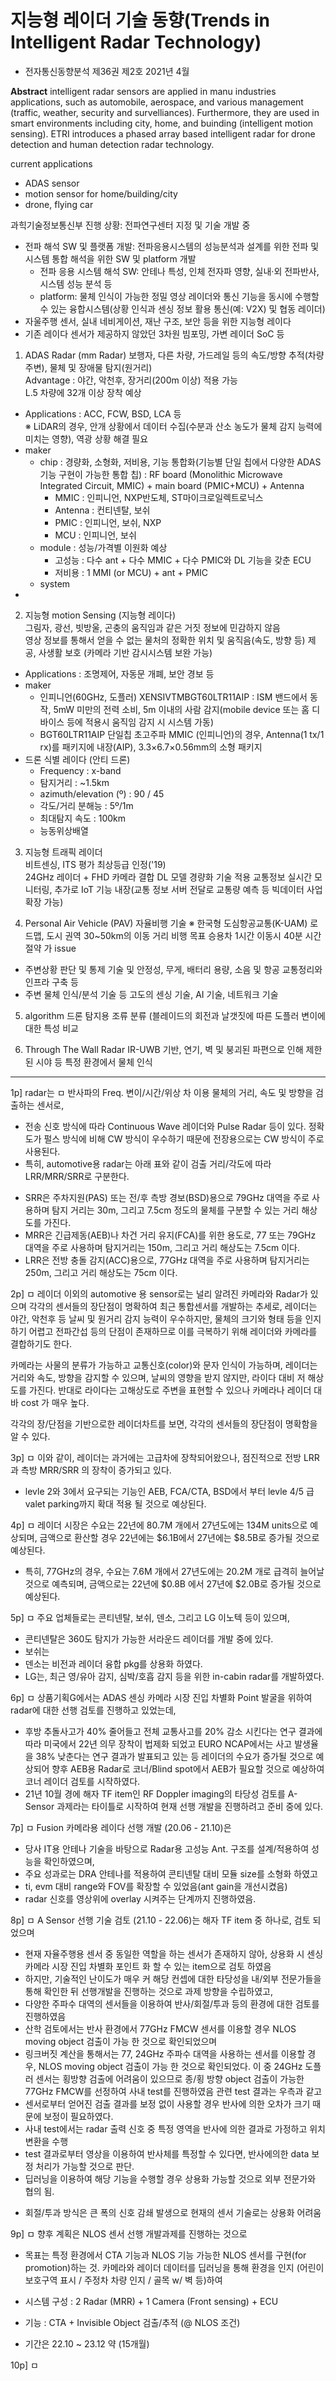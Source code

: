 # 지능형 레이더 기술 동향(Trends in Intelligent Radar Technology)
- 전자통신동향분석 제36권 제2호 2021년 4월

**Abstract** intelligent radar sensors are applied in manu industries applications, such as automobile, aerospace, and various management (traffic, weather, security and survelliances). Furthermore, they are used in smart environments including city, home, and buinding (intelligent motion sensing). ETRI introduces a phased array based intelligent radar for drone detection and human detection radar technology.  

current applications
- ADAS sensor
- motion sensor for home/building/city
- drone, flying car

과힉기술정보통신부 진행 상황: 전파연구센터 지정 및 기술 개발 중
  - 전파 해석 SW 및 플랫폼 개발: 전파응용시스템의 성능분석과 설계를 위한 전파 및 시스템 통합 해석을 위한 SW 및 platform 개발  
    + 전파 응용 시스템 해석 SW: 안테나 특성, 인체 전자파 영향, 실내·외 전파반사, 시스템 성능 분석 등
    + platform: 물체 인식이 가능한 정밀 영상 레이더와 통신 기능을 동시에 수행할 수 있는 융합시스템(상황 인식과 센싱 정보 활용 통신(예: V2X) 및 협동 레이더)
 - 자울주행 센서, 실내 네비게이션, 재난 구조, 보안 등을 위한 지능형 레이다  
  - 기존 레이다 센서가 제공하지 않았던 3차원 빔포밍, 가변 레이더 SoC 등

1. ADAS Radar (mm Radar)
  보행자, 다른 차량, 가드레일 등의 속도/방향 추적(차량 주변), 물체 및 장애물 탐지(원거리)  
  Advantage : 야간, 악천후, 장거리(200m 이상) 적용 가능  
  L.5 차량에 32개 이상 장착 예상  
  - Applications : ACC, FCW, BSD, LCA 등  
  ※ LiDAR의 경우, 안개 상황에서 데이터 수집(수분과 산소 농도가 물체 감지 능력에 미치는 영향), 역광 상황 해결 필요  
  - maker  
    + chip 
      : 경량화, 소형화, 저비용, 기능 통합화(기능별 단일 칩에서 다양한 ADAS 기능 구현이 가능한 통합 칩)
      : RF board (Monolithic Microwave Integrated Circuit, MMIC) + main board (PMIC+MCU) + Antenna
        - MMIC : 인피니언, NXP반도체, ST마이크로일렉트로닉스
        - Antenna : 컨티넨탈, 보쉬
        - PMIC : 인피니언, 보쉬, NXP
        - MCU : 인피니언, 보쉬
    + module
      : 성능/가격별 이원화 예상  
        - 고성능 : 다수 ant + 다수 MMIC + 다수 PMIC와 DL 기능을 갖춘 ECU  
        - 저비용 : 1 MMI (or MCU) + ant + PMIC  
    + system
- 
2. 지능형 motion Sensing (지능형 레이다)  
  그림자, 광선, 빗방울, 곤충의 움직임과 같은 거짓 정보에 민감하지 않음  
  영상 정보를 통해서 얻을 수 없는 물처의 정확한 위치 및 움직음(속도, 방향 등) 제공, 사생활 보호 (카메라 기반 감시시스템 보완 가능)  
  - Applications : 조명제어, 자동문 개폐, 보안 경보 등  
  - maker  
    + 인피니언(60GHz, 도플러) XENSIVTMBGT60LTR11AIP : ISM 밴드에서 동작, 5mW 미만의 전력 소비, 5m 이내의 사람 감지(mobile device 또는 홈 디바이스 등에 적용시 움직임 감지 시 시스템 가동)  
    + BGT60LTR11AIP 단일칩 초고주파 MMIC (인피니언)의 경우, Antenna(1 tx/1 rx)를 패키지에 내장(AIP),  3.3×6.7×0.56mm의 소형 패키지  
  - 드론 식별 레이다 (안티 드론) 
    - Frequency : x-band   
    - 탐지거리 : ~1.5km  
    - azimuth/elevation (º) : 90 / 45  
    - 각도/거리 분해능 : 5º/1m
    - 최대탐지 속도 : 100km
    - 능동위상배열
    
3. 지능형 트래픽 레이더  
  비트센싱, ITS 평가 최상등급 인정('19)  
  24GHz 레이더 + FHD 카메라 결합 DL 모델 경량화 기술 적용 교통정보 실시간 모니터링, 추가로 IoT 기능 내장(교통 정보 서버 전달로 교통량 예측 등 빅데이터 사업 확장 가능)   
  
4. Personal Air Vehicle (PAV) 자율비행 기술
  ※ 한국형 도심항공교통(K-UAM) 로드맵, 도시 권역 30~50km의 이동 거리 비행 목표
  승용차 1시간 이동시 40분 시간 절약 가
  issue 
  - 주변상황 판단 및 통제 기술 및 안정성, 무게, 배터리 용량, 소음 및 항공 교통정리와 인프라 구축 등
  - 주변 물체 인식/분석 기술 등 고도의 센싱 기술, AI 기술, 네트워크 기술
  
5. algorithm
  드론 탐지용 조류 분류 (블레이드의 회전과 날갯짓에 따른 도플러 변이에 대한 특성 비교
  
6. Through The Wall Radar
  IR-UWB 기반, 연기, 벽 및 붕괴된 파편으로 인해 제한된 시야 등 특정 환경에서 물체 인식  
  

---

1p] radar는 
ㅁ 반사파의 Freq. 변이/시간/위상 차 이용 물체의 거리, 속도 및 방향을 검출하는 센서로,
- 전송 신호 방식에 따라 Continuous Wave 레이더와 Pulse Radar 등이 있다. 
  정확도가 펄스 방식에 비해 CW 방식이 우수하기 때문에 전장용으로는 CW 방식이 주로 사용된다.
- 특히, automotive용 radar는 아래 표와 같이 검출 거리/각도에 따라 LRR/MRR/SRR로 구분한다.

* SRR은 주차지원(PAS) 또는 전/후 측방 경보(BSD)용으로 
	79GHz 대역을 주로 사용하며 
	탐지 거리는 30m, 그리고 7.5cm 정도의 물체를 구분할 수 있는 거리 해상도를 가진다.
* MRR은 긴급제동(AEB)나 차건 거리 유지(FCA)를 위한 용도로, 
	77 또는 79GHz 대역을 주로 사용하며 
	탐지거리는 150m, 그리고 거리 해상도는 7.5cm 이다. 
* LRR은 전방 충돌 감지(ACC)용으로, 
	77GHz 대역을 주로 사용하며
	탐지거리는 250m, 그리고 거리 해상도는 75cm 이다.

2p] ㅁ 레이더 이외의 automotive 용 sensor로는 널리 알려진 카메라와 Radar가 있으며
각각의 센서들의 장단점이 명확하여 최근 통합센서를 개발하는 추세로,
	레이더는 야간, 악천후 등 날씨 및 원거리 감지 능력이 우수하지만,
	물체의 크기와 형태 등을 인지하기 어렵고 전파간섭 등의 단점이 존재하므로
	이를 극복하기 위해 레이더와 카메라를 결합하기도 한다.

카메라는 사물의 분류가 가능하고 교통신호(color)와 문자 인식이 가능하며, 
레이더는 거리와 속도, 방향을 감지할 수 있으며, 날씨의 영향을 받지 않지만, 라이다 대비 저 해상도를 가진다.
반대로 라이다는 고해상도로 주변을 표현할 수 있으나 카메라나 레이더 대바 cost 가 매우 높다.

각각의 장/단점을 기반으로한 레이더차트를 보면, 각각의 센서들의 장단점이 명확함을 알 수 있다.

3p] ㅁ 이와 같이, 레이더는 과거에는 고급차에 장착되어왔으나, 점진적으로 전방 LRR과 측방 MRR/SRR 의 장착이 증가되고 있다.
- levle 2와 3에서 요구되는 기능인 AEB, FCA/CTA, BSD에서 부터 levle 4/5 급 valet parking까지 확대 적용 될 것으로 예상된다.

4p] ㅁ 레이더 시장은 수요는 22년에 80.7M 개에서 27년도에는 134M units으로 예상되며, 금액으로 환산할 경우 22년에는 $6.1B에서 27년에는 $8.5B로 증가될 것으로 예상된다.
- 특히, 77GHz의 경우, 수요는 7.6M 개에서 27년도에는 20.2M 개로 급격히 늘어날 것으로 예측되며, 금액으로는 22년에 $0.8B 에서 27년에 $2.0B로 증가될 것으로 예상된다.

5p] ㅁ 주요 업체들로는 콘티넨탈, 보쉬, 덴소, 그리고 LG 이노텍 등이 있으며, 
 - 콘티넨탈은 360도 탐지가 가능한 서라운드 레이더를 개발 중에 있다.
 - 보쉬는
 - 덴소는 비전과 레이더 융합 pkg를 상용화 하였다.
 - LG는, 최근 영/유아 감지, 심박/호흡 감지 등을 위한 in-cabin radar를 개발하였다.

6p] ㅁ 상품기획G에서는 ADAS 센싱 카메라 시장 진입 차별화 Point 발굴을 위하여 radar에 대한 선행 검토를 진행하고 있었는데,
  - 후방 추돌사고가 40% 줄어들고 전체 교통사고를 20% 감소 시킨다는 연구 결과에 따라 미국에서 22년 의무 장착이 법제화 되었고 EURO NCAP에서는 사고 발생율을 38% 낮춘다는 연구 결과가 발표되고 있는 등 레이더의 수요가 증가될 것으로 예상되어 향후 AEB용 Radar로 코너/Blind spot에서 AEB가 필요할 것으로 예상하여 코너 레이더 검토를 시작하였다.
 - 21년 10월 경에 해자 TF item인 RF Doppler imaging의 타당성 검토를 A-Sensor 과제라는 타이틀로 시작하여 현재 선행 개발을 진행하려고 준비 중에 있다.

7p] ㅁ Fusion 카메라용 레이다 선행 개발 (20.06 - 21.10)은
 - 당사 IT용 안테나 기술을 바탕으로 Radar용 고성능 Ant. 구조를 설계/적용하여 성능을 확인하였으며,
 - 주요 성과로는 DRA 안테나를 적용하여 콘티넨탈 대비 모듈 size를 소형화 하였고
 - ti, evm 대비 range와 FOV를 확장할 수 있었음(ant gain을 개선시켰음)
 - radar 신호를 영상위에 overlay 시켜주는 단계까지 진행하였음. 

8p] ㅁ A Sensor 선행 기술 검토 (21.10 - 22.06)는 해자 TF item 중 하나로, 검토 되었으며
 - 현재 자율주행용 센서 중 동일한 역할을 하는 센서가 존재하지 않아, 상용화 시 센싱 카메라 시장 진입 차별화 포인트 화 할 수 있는 item으로 검토 하였음
 - 하지만, 기술적인 난이도가 매우 커 해당 컨셉에 대한 타당성을 내/외부 전문가들을 통해 확인한 뒤 선행개발을 진행하는 것으로 과제 방향을 수립하였고,
 - 다양한 주파수 대역의 센서들을 이용하여 반사/회절/투과 등의 환경에 대한 검토를 진행하였음
 - 산학 검토에서는 반사 환경에서 77GHz FMCW 센서를 이용할 경우 NLOS moving object 검출이 가능 한 것으로 확인되었으며
 - 링크버짓 계산을 통해서는 77, 24GHz 주파수 대역을 사용하는 센서를 이용할 경우, NLOS moving object 검출이 가능 한 것으로 확인되었다.
   이 중 24GHz 도플러 센서는 횡방향 검출에 어려움이 있으므로 종/횡 방향 object 검출이 가능한 77GHz FMCW를 선정하여 사내 test를 진행하였음
관련 test 결과는 우측과 같고
 - 센서로부터 얻어진 검출 결과를 보정 없이 사용할 경우 반사에 의한 오차가 크기 때문에 보정이 필요하였다.
 - 사내 test에서는 radar 출력 신호 중 특정 영역을 반사에 의한 결과로 가정하고 위치 변환을 수행
 - test 결과로부터 영상을 이용하여 반사체를 특정할 수 있다면, 반사에의한 data 보정 처리가 가능할 것으로 판단.
 - 딥러닝을 이용하여 해당 기능을 수행할 경우 상용화 가능할 것으로 외부 전문가와 협의 됨.
 * 회절/투과 방식은 큰 폭의 신호 감쇄 발생으로 현재의 센서 기술로는 상용화 어려움

9p] ㅁ 향후 계획은 NLOS 센서 선행 개발과제를 진행하는 것으로
 - 목표는 특정 환경에서 CTA 기능과 NLOS 기능 가능한 NLOS 센서를 구현(for promotion)하는 것.
카메라와 레이더 데이터를 딥러닝을 통해 환경을 인지 (어린이 보호구역 표시 / 주정차 차량 인지 / 골목 w/ 벽 등)하여 

 - 시스템 구성 : 2 Radar (MRR) + 1 Camera (Front sensing) + ECU
 - 기능 : CTA + Invisible Object 검출/추적 (@ NLOS 조건)
 - 기간은 22.10 ~ 23.12 약 (15개월)
 


10p] ㅁ 
